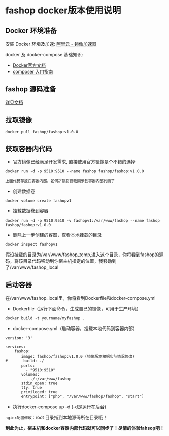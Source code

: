 # fashop docker版本使用说明
## Docker 环境准备
安装 Docker 环境及加速: [阿里云 - 镜像加速器](https://cr.console.aliyun.com/#/accelerator)

docker 及 docker-compose 基础知识:

* [Docker官方文档](href="https://docs.docker.com/)
* [composer 入门指南](http://docs.phpcomposer.com/00-intro.html)
 
## fashop 源码准备
[详见文档](https://www.fashop.cn/guide/)
## 拉取镜像

```shell
docker pull fashop/fashop:v1.0.0
```
## 获取容器内代码
* 官方镜像已经满足开发需求, 直接使用官方镜像是个不错的选择

```shell
docker run -d -p 9510:9510 --name fashop fashop/fashop:v1.0.0
```
`上面代码存放在容器内部，如何才能将修改同步到容器内部代码了`

* 创建数据卷

```shell
docker volume create fashopv1
```
* 挂载数据卷到容器

```shell
docker run -d -p 9510:9510 -v fashopv1:/var/www/fashop --name fashop fashop/fashop:v1.0.0
```
* 删除上一步创建的容器，查看本地挂载的目录

```shell
docker inspect fashopv1
```
假设挂载的目录为/var/www/fashop_temp,进入这个目录，你将看到fashop的源码，将该目录代码移动到你宿主机指定的位置，我移动到了/var/www/fashop_local
## 启动容器

在/var/www/fashop_local里，你将看到Dockerfile和docker-compose.yml

* Dockerfile（运行下面命令，生成自己的镜像，可用于生产环境）

```shell
docker build -t yourname/myfashop .
```
* docker-compose.yml（启动容器，挂载本地代码到容器内部）

```shell
version: '3'

services:
    fashop:
       image: fashop/fashop:v1.0.0 (镜像版本根据实际情况修改)
#       build: ./
       ports:
         - "9510:9510"
       volumes:
         - ./:/var/www/fashop
       stdin_open: true
       tty: true
       privileged: true
       entrypoint: ["php", "/var/www/fashop/fashop", "start"]

```
* 执行docker-compose up -d (-d是运行在后台)

`nginx配置修改：`root 目录指到本地源码所在目录哦！

**到此为止，宿主机和docker容器内部代码就可以同步了！尽情的体验fahsop吧！**



